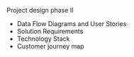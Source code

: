 Project design phase II

- Data Flow Diagrams and User Stories
- Solution Requirements
- Technology Stack
- Customer journey map
